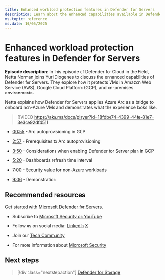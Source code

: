 ```yaml
---
title: Enhanced workload protection features in Defender for Servers
description: Learn about the enhanced capabilities available in Defender for Servers, for VMs that are located in Amazon Web Service and Google Cloud Platform, and on-premises.
ms.topic: reference
ms.date: 10/05/2025
---
```


# Enhanced workload protection features in Defender for Servers

**Episode description**: In this episode of Defender for Cloud in the Field, Netta Norman joins Yuri Diogenes to discuss the enhanced capabilities of Defender for Servers. They explore how it protects VMs in Amazon Web Service (AWS), Google Cloud Platform (GCP), and on-premises environments.

Netta explains how Defender for Servers applies Azure Arc as a bridge to onboard non-Azure VMs and demonstrates what the experience looks like.

> [!VIDEO https://aka.ms/docs/player?id=18fdbe74-4399-44fe-81e7-3e3ce92df451]

- [00:55](/shows/mdc-in-the-field/enhanced-workload-protection#time=00m55s) - Arc autoprovisioning in GCP

- [2:57](/shows/mdc-in-the-field/enhanced-workload-protection#time=02m57s) - Prerequisites to Arc autoprovisioning

- [3:50](/shows/mdc-in-the-field/enhanced-workload-protection#time=03m50s) - Considerations when enabling Defender for Server plan in GCP

- [5:20](/shows/mdc-in-the-field/enhanced-workload-protection#time=05m20s) - Dashboards refresh time interval

- [7:00](/shows/mdc-in-the-field/enhanced-workload-protection#time=07m00s) - Security value for non-Azure workloads

- [9:06](/shows/mdc-in-the-field/enhanced-workload-protection#time=05m20s) - Demonstration

## Recommended resources
  
Get started with [Microsoft Defender for Servers](defender-for-servers-introduction.md).

- Subscribe to [Microsoft Security on YouTube](https://www.youtube.com/playlist?list=PL3ZTgFEc7LysiX4PfHhdJPR7S8mGO14YS)

- Follow us on social media:
  [LinkedIn](https://www.linkedin.com/showcase/microsoft-security/posts/)
  [X](https://x.com/msftsecurity)

- Join our [Tech Community](https://aka.ms/SecurityTechCommunity)

- For more information about [Microsoft Security](https://msft.it/6002T9HQY)

## Next steps

> [!div class="nextstepaction"]
> [Defender for Storage](episode-thirteen.md)
